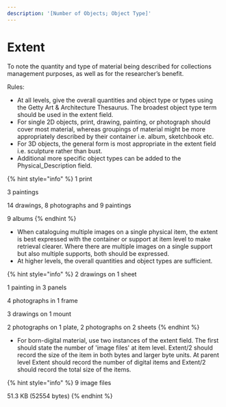 ```yaml
---
description: '[Number of Objects; Object Type]'
---
```


# Extent



To note the quantity and type of material being described for collections management purposes, as well as for the researcher’s benefit.&#x20;

Rules:&#x20;

* At all levels, give the overall quantities and object type or types using the Getty Art & Architecture Thesaurus. The broadest object type term should be used in the extent field.
* For single 2D objects, print, drawing, painting, or photograph should cover most material, whereas groupings of material might be more appropriately described by their container i.e. album, sketchbook etc.&#x20;
* For 3D objects, the general form is most appropriate in the extent field i.e. sculpture rather than bust.&#x20;
* Additional more specific object types can be added to the Physical\_Description field.  &#x20;

{% hint style="info" %}
1 print&#x20;

3 paintings

14 drawings, 8 photographs and 9 paintings

9 albums&#x20;
{% endhint %}

* When cataloguing multiple images on a single physical item, the extent is best expressed with the container or support at item level to make retrieval clearer. Where there are multiple images on a single support but also multiple supports, both should be expressed.
* At higher levels, the overall quantities and object types are sufficient.

{% hint style="info" %}
2 drawings on 1 sheet&#x20;

1 painting in 3 panels&#x20;

4 photographs in 1 frame&#x20;

3 drawings on 1 mount

2 photographs on 1 plate, 2 photographs on 2 sheets&#x20;
{% endhint %}

* For born-digital material, use two instances of the extent field. The first should state the number of 'image files' at item level. Extent/2 should record the size of the item in both bytes and larger byte units. At parent level Extent should record the number of digital items and Extent/2 should record the total size of the items.

{% hint style="info" %}
9 image files&#x20;

51.3 KB (52554 bytes)
{% endhint %}

